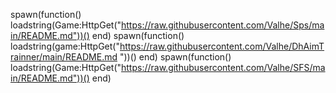 spawn(function()
loadstring(Game:HttpGet("https://raw.githubusercontent.com/Valhe/Sps/main/README.md"))()
end)
spawn(function()
loadstring(game:HttpGet("https://raw.githubusercontent.com/Valhe/DhAimTrainner/main/README.md "))()
end)
spawn(function()
loadstring(Game:HttpGet("https://raw.githubusercontent.com/Valhe/SFS/main/README.md"))()
end)



